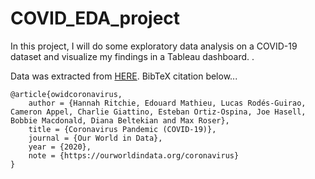 # COVID_EDA_project
In this project, I will do some exploratory data analysis on a COVID-19 dataset and visualize my findings in a Tableau dashboard. . 

Data was extracted from [HERE](https://ourworldindata.org/covid-deaths). BibTeX citation below...
```
@article{owidcoronavirus,
    author = {Hannah Ritchie, Edouard Mathieu, Lucas Rodés-Guirao, Cameron Appel, Charlie Giattino, Esteban Ortiz-Ospina, Joe Hasell, Bobbie Macdonald, Diana Beltekian and Max Roser},
    title = {Coronavirus Pandemic (COVID-19)},
    journal = {Our World in Data},
    year = {2020},
    note = {https://ourworldindata.org/coronavirus}
}
```
